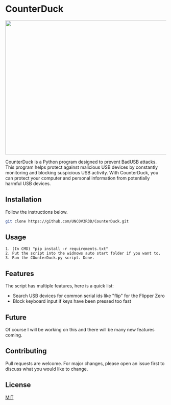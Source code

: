 # CounterDuck
<img src="https://github.com/UNC0V3R3D/ressources/blob/main/counterduck_gradient.png" height="420" width="1200" >

CounterDuck is a Python program designed to prevent BadUSB attacks. This program helps protect against malicious USB devices by constantly monitoring and blocking suspicious USB activity. With CounterDuck, you can protect your computer and personal information from potentially harmful USB devices.

## Installation

Follow the instructions below.

```bash
git clone https://github.com/UNC0V3R3D/CounterDuck.git
```

## Usage

```
1. (In CMD) "pip install -r requirements.txt"
2. Put the script into the widnows auto start folder if you want to.
3. Run the COunterDuck.py script. Done.
```
## Features

The script has multiple features, here is a quick list:

- Search USB devices for common serial ids like "flip" for the Flipper Zero
- Block keyboard input if keys have been pressed too fast

## Future

Of course I will be working on this and there will be many new features coming.

## Contributing

Pull requests are welcome. For major changes, please open an issue first
to discuss what you would like to change.


## License

[MIT](https://choosealicense.com/licenses/mit/)
